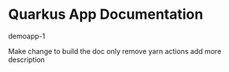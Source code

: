 # Quarkus App Documentation

demoapp-1

Make change to build the doc only remove yarn actions add more description